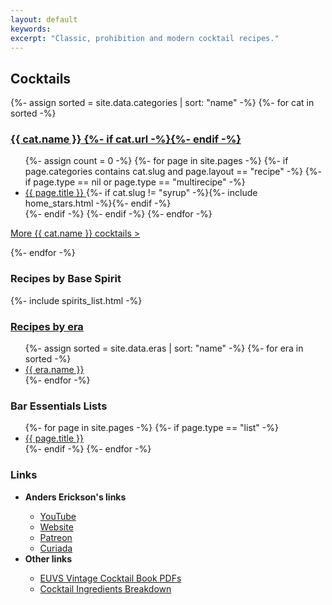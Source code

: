 ```yaml
---
layout: default
keywords:
excerpt: "Classic, prohibition and modern cocktail recipes."
---
```


<div class="grid-container two-thirds">
    <div><!-- div 2/3 -->
        <h2>Cocktails</h2>
        {%- assign sorted = site.data.categories | sort: "name" -%}
        {%- for cat in sorted -%}
        <h3><a href="category/{{ cat.slug }}_cocktails">{{ cat.name }} {%- if cat.url -%}<img src="{{ cat.url }}" alt="" class="category_icon_small">{%- endif -%}</a></h3>
        <ul class="home_list">
        {%- assign count = 0 -%}
        {%- for page in site.pages -%}
            {%- if page.categories contains cat.slug and page.layout == "recipe" -%}
            {%- if page.type == nil or page.type == "multirecipe" -%}
            <li class="home_list_item">
                <a href="{{ page.url | prepend: site.baseurl }}">
                {{ page.title }}
                </a>
                {%- if cat.slug != "syrup" -%}{%- include home_stars.html -%}{%- endif -%}
            </li>
            {%- endif -%}
            {%- endif -%}
        {%- endfor -%}
        </ul>
        <p class="more"><a href="category/{{ cat.slug }}_cocktails">More {{ cat.name }} cocktails ></a></p>
        {%- endfor -%}
    </div><!-- /div 2/3 -->
    <div><!-- div 1/3 -->
        <h3>Recipes by Base Spirit</h3>
        {%- include spirits_list.html -%}
        <h3><a href="/era/">Recipes by era</a></h3>
        <ul>
        {%- assign sorted = site.data.eras | sort: "name" -%}
        {%- for era in sorted -%}
            <li><a href="era/{{ era.slug }}">{{ era.name }}</a></li>
        {%- endfor -%}
        </ul>
        <h3>Bar Essentials Lists</h3>
        <ul>
        {%- for page in site.pages -%}
            {%- if page.type == "list" -%}
            <li><a href="{{ page.url | prepend: site.baseurl }}">
                {{ page.title }}
            </a></li>
            {%- endif -%}
        {%- endfor -%}
        </ul>
        <h3>Links</h3>
        <ul>
            <li><strong>Anders Erickson's links</strong></li>
            <ul>
                <li><a href="https://www.youtube.com/@AndersErickson/videos" target="_blank">YouTube</a></li>
                <li><a href="https://www.anderserickson.com/" target="_blank">Website</a></li>
                <li><a href="https://www.patreon.com/anderserickson/posts" target="_blank">Patreon</a></li>
                <li><a href="https://curiada.com/collections/anders-erickson-spirits-collection" target="_blank">Curiada</a></li>
            </ul>
            <li><strong>Other links</strong></li>
            <ul>
                <li><a href="https://euvs-vintage-cocktail-books.cld.bz/" target="_blank">EUVS Vintage Cocktail Book PDFs</a></li>
                <li><a href="./AndersEricksonCocktailsList.numbers" target="_blank">Cocktail Ingredients Breakdown</a></li>
            </ul>
        </ul>
    </div><!-- /div 1/3 -->
</div><!-- /div grid-container -->
